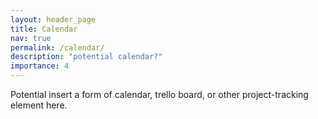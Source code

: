```yaml
---
layout: header_page
title: Calendar
nav: true
permalink: /calendar/
description: "potential calendar?"
importance: 4
---
```


Potential insert a form of calendar, trello board, or other project-tracking element here.
